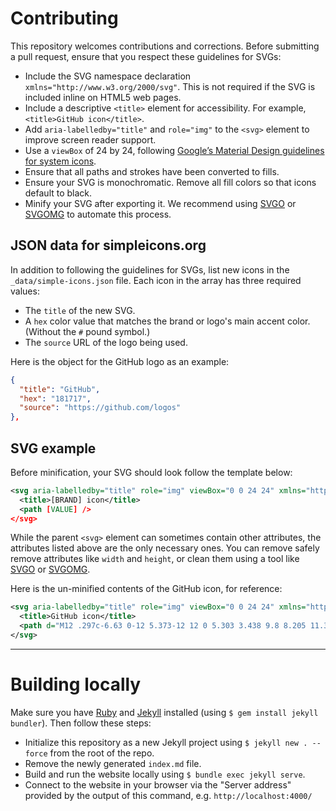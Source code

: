 # Contributing

This repository welcomes contributions and corrections. Before submitting a pull request, ensure that you respect these guidelines for SVGs:

  - Include the SVG namespace declaration `xmlns="http://www.w3.org/2000/svg"`. This is not required if the SVG is included inline on HTML5 web pages.
  - Include a descriptive `<title>` element for accessibility. For example, `<title>GitHub icon</title>`.
  - Add `aria-labelledby="title"` and `role="img"` to the `<svg>` element to improve screen reader support.
  - Use a `viewBox` of 24 by 24, following [Google’s Material Design guidelines for system icons](https://material.io/guidelines/style/icons.html#icons-system-icons).
  - Ensure that all paths and strokes have been converted to fills.
  - Ensure your SVG is monochromatic. Remove all fill colors so that icons default to black.
  - Minify your SVG after exporting it. We recommend using [SVGO](https://github.com/svg/svgo) or [SVGOMG](https://jakearchibald.github.io/svgomg/) to automate this process.

## JSON data for simpleicons.org

In addition to following the guidelines for SVGs, list new icons in the `_data/simple-icons.json` file. Each icon in the array has three required values:

  - The `title` of the new SVG.
  - A `hex` color value that matches the brand or logo's main accent color. (Without the `#` pound symbol.)
  - The `source` URL of the logo being used.

Here is the object for the GitHub logo as an example:

```json
{
  "title": "GitHub",
  "hex": "181717",
  "source": "https://github.com/logos"
},
```

## SVG example

Before minification, your SVG should look follow the template below:

```svg
<svg aria-labelledby="title" role="img" viewBox="0 0 24 24" xmlns="http://www.w3.org/2000/svg">
  <title>[BRAND] icon</title>
  <path [VALUE] />
</svg>
```

While the parent `<svg>` element can sometimes contain other attributes, the attributes listed above are the only necessary ones. You can remove safely remove attributes like `width` and `height`, or clean them using a tool like [SVGO](https://github.com/svg/svgo) or [SVGOMG](https://jakearchibald.github.io/svgomg/).

Here is the un-minified contents of the GitHub icon, for reference:

```svg
<svg aria-labelledby="title" role="img" viewBox="0 0 24 24" xmlns="http://www.w3.org/2000/svg" fill-rule="evenodd" clip-rule="evenodd" stroke-linejoin="round" stroke-miterlimit="1.414">
  <title>GitHub icon</title>
  <path d="M12 .297c-6.63 0-12 5.373-12 12 0 5.303 3.438 9.8 8.205 11.385.6.113.82-.258.82-.577 0-.285-.01-1.04-.015-2.04-3.338.724-4.042-1.61-4.042-1.61C4.422 18.07 3.633 17.7 3.633 17.7c-1.087-.744.084-.729.084-.729 1.205.084 1.838 1.236 1.838 1.236 1.07 1.835 2.809 1.305 3.495.998.108-.776.417-1.305.76-1.605-2.665-.3-5.466-1.332-5.466-5.93 0-1.31.465-2.38 1.235-3.22-.135-.303-.54-1.523.105-3.176 0 0 1.005-.322 3.3 1.23.96-.267 1.98-.399 3-.405 1.02.006 2.04.138 3 .405 2.28-1.552 3.285-1.23 3.285-1.23.645 1.653.24 2.873.12 3.176.765.84 1.23 1.91 1.23 3.22 0 4.61-2.805 5.625-5.475 5.92.42.36.81 1.096.81 2.22 0 1.606-.015 2.896-.015 3.286 0 .315.21.69.825.57C20.565 22.092 24 17.592 24 12.297c0-6.627-5.373-12-12-12"/>
</svg>
```

* * *

# Building locally

Make sure you have [Ruby](https://www.ruby-lang.org/en/downloads/) and [Jekyll](https://jekyllrb.com/) installed (using `$ gem install jekyll bundler`). Then follow these steps:
- Initialize this repository as a new Jekyll project using `$ jekyll new . --force` from the root of the repo.
- Remove the newly generated `index.md` file.
- Build and run the website locally using `$ bundle exec jekyll serve`.
- Connect to the website in your browser via the "Server address" provided by the output of this command, e.g. `http://localhost:4000/`
